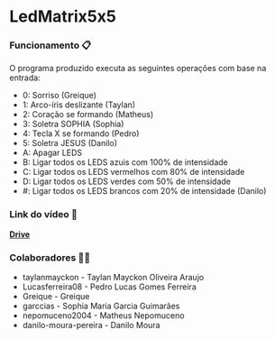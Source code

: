 # LedMatrix5x5

### Funcionamento 📋
O programa produzido executa as seguintes operações com base na entrada:
- 0: Sorriso (Greique)
- 1: Arco-íris deslizante (Taylan)
- 2: Coração se formando (Matheus)
- 3: Soletra SOPHIA (Sophia)
- 4: Tecla X se formando (Pedro)
- 5: Soletra JESUS (Danilo)
- A: Apagar LEDS
- B: Ligar todos os LEDS azuis com 100% de intensidade
- C: Ligar todos os LEDS vermelhos com 80% de intensidade
- D: Ligar todos os LEDS verdes com 50% de intensidade
- #: Ligar todos os LEDS brancos com 20% de intensidade (Danilo)

### Link do vídeo 🎥
**[Drive](https://drive.google.com/drive/folders/1oBRzi2BhDoSvSaHuxMD_nSuOQBc6IG4a?usp=sharing)**

### Colaboradores 👨‍💻
- taylanmayckon - Taylan Mayckon Oliveira Araujo
- Lucasferreira08 - Pedro Lucas Gomes Ferreira
- Greique - Greique
- garccias - Sophia Maria Garcia Guimarães
- nepomuceno2004 - Matheus Nepomuceno
- danilo-moura-pereira - Danilo Moura
